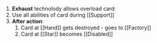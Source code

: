 1. **Exhaust** technolody allows overload card:
2. Use all abilities of card during [[Support]]
3. **After action**:
	1. Card at [[Hand]] gets destroyed - goes to [[Factory]]
	2. Card at [[Star]] becomes [[Disabled]]
